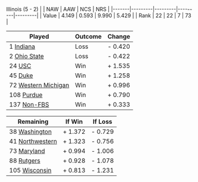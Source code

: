 Illinois (5 - 2)
|       |   NAW   |   AAW   |   NCS   |   NRS   |
|-------|---------|---------|---------|---------|
| Value |   4.149 |   0.593 |   9.990 |   5.429 |
| Rank  |      22 |      22 |       7 |      73 |

| Played                    | Outcome    |  Change  |
|---------------------------|------------|----------|
|   1 [Indiana               ](Indiana.md)| Loss       | -  0.420 |
|   2 [Ohio State            ](OhioState.md)| Loss       | -  0.422 |
|  24 [USC                   ](USC.md)| Win        | +  1.535 |
|  45 [Duke                  ](Duke.md)| Win        | +  1.258 |
|  72 [Western Michigan      ](WesternMichigan.md)| Win        | +  0.996 |
| 108 [Purdue                ](Purdue.md)| Win        | +  0.790 |
| 137 [Non-FBS               ](NonFBS.md)| Win        | +  0.333 |

| Remaining                 |  If Win  |  If Loss |
|---------------------------|----------|----------|
|  38 [Washington            ](Washington.md)| +  1.372 | -  0.729 |
|  41 [Northwestern          ](Northwestern.md)| +  1.323 | -  0.756 |
|  73 [Maryland              ](Maryland.md)| +  0.994 | -  1.006 |
|  88 [Rutgers               ](Rutgers.md)| +  0.928 | -  1.078 |
| 105 [Wisconsin             ](Wisconsin.md)| +  0.813 | -  1.231 |

